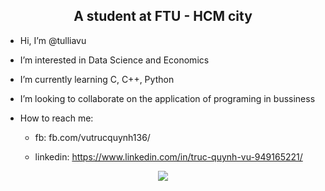 <div align="center">
  <h2>A student at FTU - HCM city</h2>
</div>

- Hi, I’m @tulliavu

- I’m interested in Data Science and Economics

- I’m currently learning C, C++, Python

- I’m looking to collaborate on the application of programing in bussiness

- How to reach me:

  - fb: fb.com/vutrucquynh136/

  - linkedin: https://www.linkedin.com/in/truc-quynh-vu-949165221/

<p align="center">
<img src = "https://media2.giphy.com/media/oBQZIgNobc7ewVWvCd/giphy-downsized-large.gif"/>
</p>
